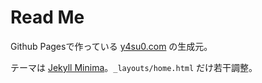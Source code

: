 # Read Me

Github Pagesで作っている [y4su0.com](https://y4su0.com) の生成元。

テーマは [Jekyll Minima](https://github.com/jekyll/minima)。`_layouts/home.html` だけ若干調整。

